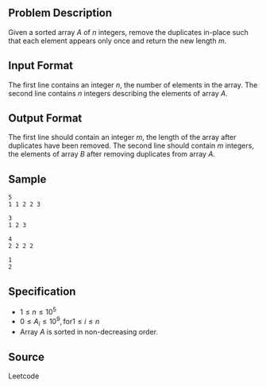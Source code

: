 ## Problem Description

Given a sorted array $A$ of $n$ integers, remove the duplicates in-place such that each element appears only once and return the new length $m$. 

## Input Format

The first line contains an integer $n$, the number of elements in the array.
The second line contains $n$ integers describing the elements of array $A$.

## Output Format

The first line should contain an integer $m$, the length of the array after duplicates have been removed.
The second line should contain $m$ integers, the elements of array $B$ after removing duplicates from array $A$.

## Sample

```input1
5
1 1 2 2 3
```

```output1
3
1 2 3
```

```input2
4
2 2 2 2
```

```output2
1
2
```

## Specification

- $1 \leq n \leq 10^5$
- $0 \leq A_i \leq 10^9, \text{for} 1 \leq i \leq n$
- Array $A$ is sorted in non-decreasing order.

## Source

Leetcode